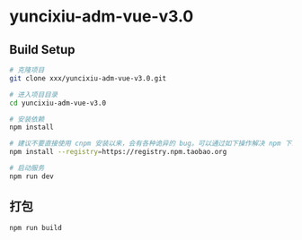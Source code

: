 # yuncixiu-adm-vue-v3.0

## Build Setup

```bash
# 克隆项目
git clone xxx/yuncixiu-adm-vue-v3.0.git

# 进入项目目录
cd yuncixiu-adm-vue-v3.0

# 安装依赖
npm install

# 建议不要直接使用 cnpm 安装以来，会有各种诡异的 bug。可以通过如下操作解决 npm 下载速度慢的问题
npm install --registry=https://registry.npm.taobao.org

# 启动服务
npm run dev
```

## 打包
```bash
npm run build
```
